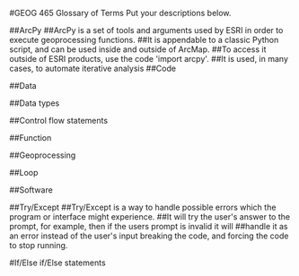 #GEOG 465 Glossary of Terms
Put your descriptions below.

##ArcPy
##ArcPy is a set of tools and arguments used by ESRI in order to execute geoprocessing functions.
##It is appendable to a classic Python script, and can be used inside and outside of ArcMap.
##To access it outside of ESRI products, use the code 'import arcpy'.
##It is used, in many cases, to automate iterative analysis
##Code

##Data

##Data types

##Control flow statements

##Function

##Geoprocessing

##Loop

##Software

##Try/Except
##Try/Except is a way to handle possible errors which the program or interface might experience. 
##It will try the user's answer to the prompt, for example, then if the users prompt is invalid it will
##handle it as an error instead of the user's input breaking the code, and forcing the code to stop running. 

#If/Else if/Else statements
